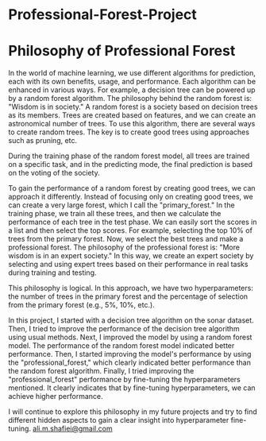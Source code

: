 # Professional-Forest-Project

# Philosophy of Professional Forest

In the world of machine learning, we use different algorithms for prediction, each with its own benefits, usage, and performance. Each algorithm can be enhanced in various ways. For example, a decision tree can be powered up by a random forest algorithm. The philosophy behind the random forest is: "Wisdom is in society." A random forest is a society based on decision trees as its members. Trees are created based on features, and we can create an astronomical number of trees. To use this algorithm, there are several ways to create random trees. The key is to create good trees using approaches such as pruning, etc.

During the training phase of the random forest model, all trees are trained on a specific task, and in the predicting mode, the final prediction is based on the voting of the society.

To gain the performance of a random forest by creating good trees, we can approach it differently. Instead of focusing only on creating good trees, we can create a very large forest, which I call the "primary_forest." In the training phase, we train all these trees, and then we calculate the performance of each tree in the test phase. We can easily sort the scores in a list and then select the top scores. For example, selecting the top 10% of trees from the primary forest. Now, we select the best trees and make a professional forest. The philosophy of the professional forest is: "More wisdom is in an expert society." In this way, we create an expert society by selecting and using expert trees based on their performance in real tasks during training and testing.

This philosophy is logical. In this approach, we have two hyperparameters: the number of trees in the primary forest and the percentage of selection from the primary forest (e.g., 5%, 10%, etc.).

In this project, I started with a decision tree algorithm on the sonar dataset. Then, I tried to improve the performance of the decision tree algorithm using usual methods. Next, I improved the model by using a random forest model. The performance of the random forest model indicated better performance. Then, I started improving the model's performance by using the "professional_forest," which clearly indicated better performance than the random forest algorithm. Finally, I tried improving the "professional_forest" performance by fine-tuning the hyperparameters mentioned. It clearly indicates that by fine-tuning hyperparameters, we can achieve higher performance.

I will continue to explore this philosophy in my future projects and try to find different hidden aspects to gain a clear insight into hyperparameter fine-tuning. ali.m.shafiei@gmail.com
